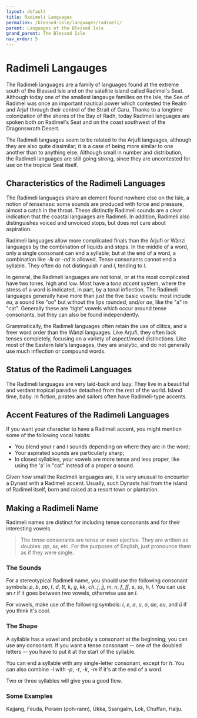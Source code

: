 ```yaml
---
layout: default
title: Radimeli Languages
permalink: /blessed-isle/languages/radimeli/
parent: Languages of the Blessed Isle
grand_parent: The Blessed Isle
nav_order: 5
---
```


# Radimeli Langauges

The Radimeli languages are a family of languages found at the extreme south of
the Blessed Isle and on the satellite island called Radimel's Seat. Although
today one of the smallest langauge families on the Isle, the See of Radimel was
once an important nautical power which contested the Realm and Arjuf through
their control of the Strait of Garu. Thanks to a longtime colonization of the
shores of the Bay of Radh, today Radimeli languages are spoken both on Radimel's
Seat and on the coast southwest of the Dragonswrath Desert.

The Radimeli languages seem to be related to the Arjufi languages, although they
are also quite dissimilar; it is a case of being more similar to one another
than to anything else. Although small in number and distribution, the Radimeli
languages are still going strong, since they are uncontested for use on the
tropical Seat itself.

## Characteristics of the Radimeli Languages

The Radimeli languages share an element found nowhere else on the Isle, a notion
of _tenseness_: some sounds are produced with force and pressure, almost a catch
in the throat. These distinctly Radimeli sounds are a clear indication that the
coastal languages are Radimeli. In addition, Radimeli also distinguishes voiced
and unvoiced stops, but does not care about aspiration.

Radimeli languages allow more complicated finals than the Arjufi or Wànzi
languages by the combination of liquids and stops. In the middle of a word, only
a single consonant can end a syllable; but at the end of a word, a combination
like _-lk_ or _-nd_ is allowed. Tense consonants cannot end a syllable. They
often do not distinguish _r_ and _l_, tending to _l_.

In general, the Radimeli languages are not tonal, or at the most complicated
have two tones, high and low. Most have a _tone accent_ system, where the stress
of a word is indicated, in part, by a tonal inflection. The Radimeli languages
generally have more than just the five basic vowels: most include _eu_, a sound
like "oo" but without the lips rounded, and/or _ae_, like the "a" in "cat".
Generally these are 'tight' vowels which occur around tense consonants, but they
can also be found independently.

Grammatically, the Radimeli languages often retain the use of clitics, and a
freer word order than the Wànzi languages. Like Arjufi, they often lack tenses
completely, focusing on a variety of aspect/mood distinctions. Like most of the
Eastern Isle's languages, they are analytic, and do not generally use much
inflection or compound words.

## Status of the Radimeli Languages

The Radimeli languages are very laid-back and lazy. They live in a beautiful
and verdant tropical paradise detached from the rest of the world. Island time,
baby. In fiction, pirates and sailors often have Radimeli-type accents.

## Accent Features of the Radimeli Languages

If you want your character to have a Radimeli accent, you might mention some of
the following vocal habits:

- You blend your _r_ and _l_ sounds depending on where they are in the word;
- Your aspirated sounds are particularly sharp;
- In closed syllables, your vowels are more tense and less proper, like using
  the 'a' in "cat" instead of a proper _a_ sound.

Given how small the Radimeli languages are, it is very unusual to encounter a
Dynast with a Radimeli accent. Usually, such Dynasts hail from the island of
Radimel itself, born and raised at a resort town or plantation.

## Making a Radimeli Name

Radimeli names are distinct for including tense consonants and for their
interesting vowels.

> The _tense_ consonants are tense or even ejective. They are written as
> doubles: _pp_, _ss_, etc. For the purposes of English, just pronounce them as
> if they were single.

### The Sounds

For a stereotypical Radimeli name, you should use the following consonant
symbols: _p_, _b_, _pp_, _t_, _d_, _tt_, _k_, _g_, _kk_, _ch_, _j_, _jj_, _m_,
_n_, _f_, _ff_, _s_, _ss_, _h_, _l_. You can use an _r_ if it goes between two
vowels, otherwise use an _l_.

For vowels, make use of the following symbols: _i_, _e_, _a_, _u_, _o_, _ae_,
_eu_, and _ü_ if you think it's cool.

### The Shape

A syllable has a vowel and probably a consonant at the beginning; you can use
any consonant. If you want a tense consonant -- one of the doubled letters --
you have to put it at the start of the syllable.

You can end a syllable with any single-letter consonant, except for _h_. You can
also combine _-l_ with _-p_, _-t_, _-k_, _-m_ if it's at the end of a word.

Two or three syllables will give you a good flow.

### Some Examples

Kajjang, Feuda, Poraen (poh-rann), Ükka, Ssangalm, Lok, Chuffan, Halju.
